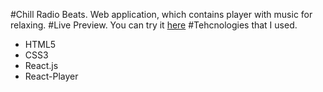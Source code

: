 #Chill Radio Beats.
Web application, which contains player with music for relaxing.
#Live Preview.
You can try it [here](https://razordandelion-jahee4--67737895221233.stormkit.dev)
#Tehcnologies that I used.
  - HTML5
  - CSS3
  - React.js
  - React-Player
